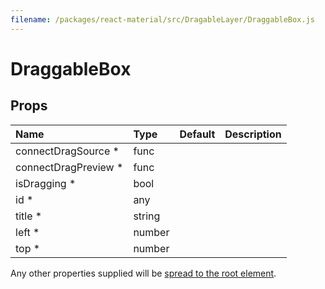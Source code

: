 ```yaml
---
filename: /packages/react-material/src/DragableLayer/DraggableBox.js
---
```


<!--- This documentation is automatically generated, do not try to edit it. -->

# DraggableBox



## Props

| Name | Type | Default | Description |
|:-----|:-----|:--------|:------------|
| <span class="prop-name required">connectDragSource *</span> | <span class="prop-type">func |  |  |
| <span class="prop-name required">connectDragPreview *</span> | <span class="prop-type">func |  |  |
| <span class="prop-name required">isDragging *</span> | <span class="prop-type">bool |  |  |
| <span class="prop-name required">id *</span> | <span class="prop-type">any |  |  |
| <span class="prop-name required">title *</span> | <span class="prop-type">string |  |  |
| <span class="prop-name required">left *</span> | <span class="prop-type">number |  |  |
| <span class="prop-name required">top *</span> | <span class="prop-type">number |  |  |

Any other properties supplied will be [spread to the root element](/guides/api#spread).

